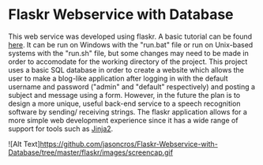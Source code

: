 # Flaskr Webservice with Database


This web service was developed using flaskr. A basic tutorial can be found 
[here](http://flask.pocoo.org/docs/0.12/tutorial/introduction/).
It can be run on Windows with the "run.bat" file or run on Unix-based systems 
with the "run.sh" file, but some changes may need to be made in order to
accomodate for the working directory of the project.
This project uses a basic SQL database in order to
create a website which allows the user to make
a blog-like application after logging in with
the default username and password ("admin" and
"default" respectively) and posting a subject and message using a form.
 However, in the future the plan is to design a more unique, useful
back-end service to a speech recognition software 
by sending/ receiving strings. The flaskr application allows 
for a more simple web development experience since it has a wide range 
of support for tools such as [Jinja2](http://jinja.pocoo.org/docs/2.10/).

![Alt Text]https://github.com/jasoncros/Flaskr-Webservice-with-Database/tree/master/flaskr/images/screencap.gif